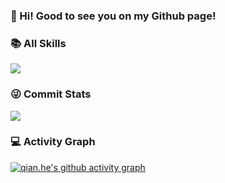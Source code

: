 ### 👋 Hi!  Good to see you on my Github page! 

### 📚 All Skills

![](https://skillicons.dev/icons?perline=15&i=github,gitlab,git,idea,vim,js,ts,python,java,react,vue,spring,maven,mongo,redis,mysql,md,linux,docker,kubernetes,grafana,jenkins)

### 😜 Commit Stats

![](https://github-readme-stats.vercel.app/api?username=marchosius&count_private=true&show_icons=true&theme=dark&show_owner=true)

### 💻 Activity Graph

[![qian.he's github activity graph](https://github-readme-activity-graph.cyclic.app/graph?username=marchosius&theme=dracula)](https://github.com/marchosius)